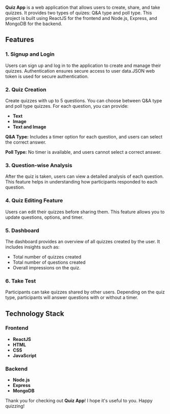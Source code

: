 **Quiz App** is a web application that allows users to create, share, and take quizzes. It provides two types of quizes: Q&A type and poll type. This project is built using ReactJS for the frontend and Node.js, Express, and MongoDB for the backend.

## Features

### 1. Signup and Login
Users can sign up and log in to the application to create and manage their quizzes. Authentication ensures secure access to user data.JSON web token is used for secure authentication.

### 2. Quiz Creation
Create quizzes with up to 5 questions. You can choose between Q&A type and poll type quizzes. For each question, you can provide:
- **Text**
- **Image**
- **Text and Image**

**Q&A Type:** Includes a timer option for each question, and users can select the correct answer.

**Poll Type:** No timer is available, and users cannot select a correct answer.

### 3. Question-wise Analysis
After the quiz is taken, users can view a detailed analysis of each question. This feature helps in understanding how participants responded to each question.

### 4. Quiz Editing Feature
Users can edit their quizzes before sharing them. This feature allows you to update questions, options, and timer.

### 5. Dashboard
The dashboard provides an overview of all quizzes created by the user. It includes insights such as:
- Total number of quizzes created
- Total number of questions created
- Overall impressions on the quiz.

### 6. Take Test
Participants can take quizzes shared by other users. Depending on the quiz type, participants will answer questions with or without a timer.

## Technology Stack

### Frontend
- **ReactJS**
- **HTML**
- **CSS**
- **JavaScript**

### Backend
- **Node.js**
- **Express**
- **MongoDB**

Thank you for checking out **Quiz App**! I hope it's useful to you. Happy quizzing!

